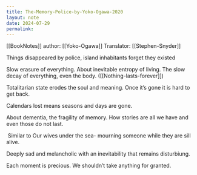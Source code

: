```yaml
---
title: The-Memory-Police-by-Yoko-Ogawa-2020
layout: note
date: 2024-07-29
permalink:
---
```


[[BookNotes]] author: [[Yoko-Ogawa]] Translator: [[Stephen-Snyder]]

Things disappeared by police, island inhabitants forget they existed

Slow erasure of everything. About inevitable entropy of living. The slow decay of everything, even the body. ([[Nothing-lasts-forever]])

Totalitarian state erodes the soul and meaning. Once it’s gone it is hard to get back.

Calendars lost means seasons and days are gone.

About dementia, the fragility of memory. How stories are all we have and even those do not last. 

 Similar to Our wives under the sea- mourning someone while they are sill alive.

Deeply sad and melancholic with an inevitability that remains disturbiung.

Each moment is precious. We shouldn’t take anything for granted.